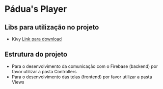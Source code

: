 # Pádua's Player #

## Libs para utilização no projeto ##
* Kivy [Link para download](https://kivy.org/#download)


## Estrutura do projeto ##
* Para o desenvolvimento da comunicação com o Firebase (backend) por favor utilizar a pasta Controllers
* Para o desenvolvimento das telas (frontend) por favor utilizar a pasta Views